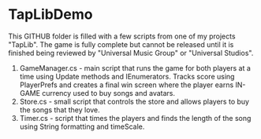 # TapLibDemo

This GITHUB folder is filled with a few scripts from one of my projects "TapLib". The game is fully complete but cannot be released until it is finished being reviewed by "Universal Music Group" or "Universal Studios".

1. GameManager.cs - main script that runs the game for both players at a time using Update methods and IEnumerators. Tracks score using PlayerPrefs and creates a final win screen where the player earns IN-GAME currency used to buy songs and avatars.
2. Store.cs - small script that controls the store and allows players to buy the songs that they love.
3. Timer.cs - script that times the players and finds the length of the song using String formatting and timeScale.
